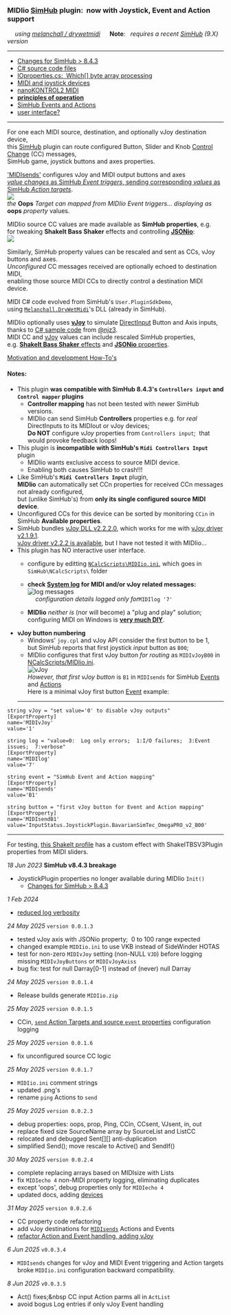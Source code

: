 ### MIDIio [SimHub](https://www.simhubdash.com/) plugin:&nbsp; now with Joystick, Event and Action support
 &emsp; *using [melanchall / drywetmidi](https://github.com/melanchall/drywetmidi)* &emsp; 
**Note**: &nbsp;  *requires a recent [SimHub](https://www.simhubdash.com/download-2/) (9.X) version*  

---
- [Changes for SimHub > 8.4.3](docs/provoked.md)  
- [C# source code files](docs/source.md)  
- [IOproperties.cs:&nbsp; Which[] byte array processing](docs/Which.md)  
- [MIDI and joystick devices](docs/devices.md)  
- [nanoKONTROL2 MIDI](docs/nanoKONTROL2_MIDIimp.txt)  
- [**principles of operation**](docs/principles.md)  
- [SimHub Events and Actions](docs/sends.md)  
- [user interface?](docs/UserInterface.md)  
---
For one each MIDI source, destination, and optionally vJoy destination device,  
 this [SimHub](https://github.com/SHWotever/SimHub) plugin can route configured Button, Slider and Knob
 [Control Change](https://www.midi.org/specifications-old/item/table-3-control-change-messages-data-bytes-2) (CC) messages,  
 SimHub game, joystick buttons and axes properties.  

['MIDIsends'](docs/source.md#midisends) configures vJoy and MIDI output buttons and axes  
[*value changes* as SimHub *Event triggers*, sending corresponding *values* as SimHub *Action targets*](docs/send.md).  
![](docs/EventPicker.png)  
*the* **Oops** *Target can mapped from MIDIio Event triggers... displaying as* **oops** *property* values.

MIDIio source CC values are made available as **SimHub properties**, e.g.  
for tweaking **ShakeIt Bass Shaker** effects and controlling [**JSONio**](https://github.com/blekenbleu/JSONio):  
![](docs/properties.png)  

Similarly, SimHub property values can be rescaled and sent as CCs, vJoy buttons and axes.  
*Unconfigured* CC messages received are optionally echoed to destination MIDI,  
enabling those source MIDI CCs to directly control a destination MIDI device.

MIDI C# code evolved from SimHub's `User.PluginSdkDemo`,  
using [`Melanchall.DryWetMidi`](https://github.com/melanchall/drywetmidi)'s DLL (already in SimHub).  

MIDIio optionally uses [**vJoy**](https://github.com/shauleiz/vJoy) to simulate [DirectInput](https://blekenbleu.github.io/Windows/HID/) Button and Axis inputs,  
thanks to [C# sample code](https://github.com/blekenbleu/vJoySDK) from [@njz3](https://github.com/njz3/vJoy).  
MIDI CC and [vJoy](https://blekenbleu.github.io/Windows/HID/vJoy/) values can include rescaled SimHub properties,  
 e.g. [**ShakeIt Bass Shaker** effects](https://github.com/SHWotever/SimHub/wiki/ShakeIt-V3-Effects-configuration)
and [**JSONio** properties](https://github.com/blekenbleu/JSONio).

[Motivation and development How-To's](https://blekenbleu.github.io/MIDI/plugin/)  

#### Notes:
- This plugin **was compatible with SimHub 8.4.3's `Controllers input` and `Control mapper` plugins**  
  - **Controller mapping** has not been tested with newer SimHub versions.
  - MIDIio can send SimHub **Controllers** properties e.g. for *real* DirectInputs to its MIDIout or vJoy devices;  
    **Do NOT** configure *vJoy* properties from `Controllers input`;&nbsp; that would provoke feedback loops!  
- This plugin is **incompatible with SimHub's `Midi Controllers Input`** plugin  
	- MIDIio wants exclusive access to source MIDI device.
    - Enabling both causes SimHub to crash!!!   
- Like SimHub's **`Midi Controllers Input`** plugin,  
  **MIDIio** can automatically set CCn properties  for received CCn messages not already configured,  
  but (unlike SimHub's) from **only its single configured source MIDI device**.  
- Unconfigured CCs for this device can be sorted by monitoring `CCin` in SimHub **Available properties**.
- SimHub bundles [vJoy DLL v2.2.2.0](https://blekenbleu.github.io/Windows/HID/vJoy/), which works for me with [vJoy driver v2.1.9.1](https://sourceforge.net/projects/vjoystick/).  
    [vJoy driver v2.2.2 is available](https://github.com/BrunnerInnovation/vJoy/releases), but I have not tested it with MIDIio...  
- This plugin has NO interactive user interface.
    - configure by editting [`NCalcScripts\MIDIio.ini`](blob/main/NCalcScripts/MIDIio.ini), which goes in `SimHub\NCalcScripts\` folder 
    - **check [System log](docs/SimHub.txt) for MIDI and/or vJoy related messages:**  
      ![log messages](docs/log.png)  
	&emsp;	*configuration details logged only for*`MIDIlog '7'`    

    - **MIDIio** *neither is* (nor will become) a "plug and play" solution;  
      configuring MIDI on Windows is [**very much DIY**](https://www.racedepartment.com/threads/simhub-plugin-s-for-output-to-midi-and-vjoy.210079/).  
- **vJoy button numbering**  
    - Windows' `joy.cpl` and vJoy API consider the first button to be 1,  
      but SimHub reports that first joystick *input* button as `B00`;  
    - MIDIio configures that first vJoy button *for routing* as `MIDIvJoyB00` in [NCalcScripts/MIDIio.ini](NCalcScripts/MIDIio.ini).  
      ![vJoy](docs/vJoyB.png)  
	  *However, that first vJoy button* is `B1` in `MIDIsends` for SimHub [Events](https://github.com/SHWotever/SimHub/wiki/NCalc-scripting#exporting-event-trigger--exportevent)
      and [Actions](https://store.lsr.gg/pages/help-simhub-actions)  
	Here is a minimal vJoy first button [Event](docs/source.md#midisends) example:
    ---
```
string vJoy = "set value='0' to disable vJoy outputs"
[ExportProperty]
name='MIDIvJoy'
value='1'

string log = "value=0:  Log only errors;  1:I/O failures;  3:Event issues;  7:verbose"
[ExportProperty]
name='MIDIlog'
value='7'

string event = "SimHub Event and Action mapping"
[ExportProperty]
name='MIDIsends'
value='B1'

string button = "first vJoy button for Event and Action mapping"
[ExportProperty]
name='MIDIsendB1'
value='InputStatus.JoystickPlugin.BavarianSimTec_OmegaPRO_v2_B00'
```
   ---

For testing, [this ShakeIt profile](https://github.com/blekenbleu/SimHub-profiles/blob/main/Any%20Game%20-%20MIDIio_proxyLS.siprofile)
 has a custom effect with ShakeITBSV3Plugin properties from MIDI sliders.

*18 Jun 2023*  **SimHub v8.4.3 breakage**
- JoystickPlugin properties no longer available during MIDIio `Init()`
	- [Changes for SimHub > 8.4.3](docs/provoked.md)  

*1 Feb 2024*  
- [reduced log verbosity](docs/source.md#midilog)

*24 May 2025* `version 0.0.1.3`
- tested vJoy axis with JSONio property;&nbsp; 0 to 100 range expected  
- changed example `MIDIio.ini` to use VKB instead of SideWinder HOTAS  
- test for non-zero `MIDIvJoy` setting (non-NULL `VJD`) before logging missing `MIDIvJoyButtons` or `MIDIvJoyAxiss`  
- bug fix:  test for null Darray[0-1] instead of (never) null Darray

*24 May 2025* `version 0.0.1.4`
- Release builds generate `MIDIio.zip`

*25 May 2025* `version 0.0.1.5`  
- CCin, [`send` Action Targets and source `event` properties]((docs/sends.md)) configuration logging

*25 May 2025* `version 0.0.1.6`  
- fix unconfigured source CC logic

*25 May 2025* `version 0.0.1.7`
- `MIDIio.ini` comment strings
- updated .png's
- rename `ping` Actions to `send`

*25 May 2025* `version 0.0.2.3`
- debug properties: oops, prop, Ping, CCin, CCsent, VJsent, in, out
- replace fixed size SourceName array by SourceList and ListCC
- relocated and debugged Sent[][] anti-duplication
- simplified Send();  move rescale to Active() and SendIf()

*30 May 2025* `version 0.0.2.4`
- complete replacing arrays based on MIDIsize with Lists
- fix `MIDIecho 4` non-MIDI property logging, eliminating duplicates
- except 'oops', debug properties only for `MIDIecho 4`
- updated docs, adding [devices](docs/devices.md)

*31 May 2025* `version 0.0.2.6`
- CC property code refactoring  
- add vJoy destinations for [`MIDIsends`](docs/sends.md) Actions and Events  
- [refactor Action and Event handling, adding vJoy](docs/principles.md#midiio-events-and-actions)  

*6 Jun 2025* `v0.0.3.4`  
- `MIDIsends` changes for vJoy and MIDI Event triggering and Action targets  
   broke `MIDIio.ini` configuration backward compatibility.

*8 Jun 2025* `v0.0.3.5`
- Act() fixes;&nbsp CC input Action parms all in `ActList`  
- avoid bogus Log entries if only vJoy Event handling  
